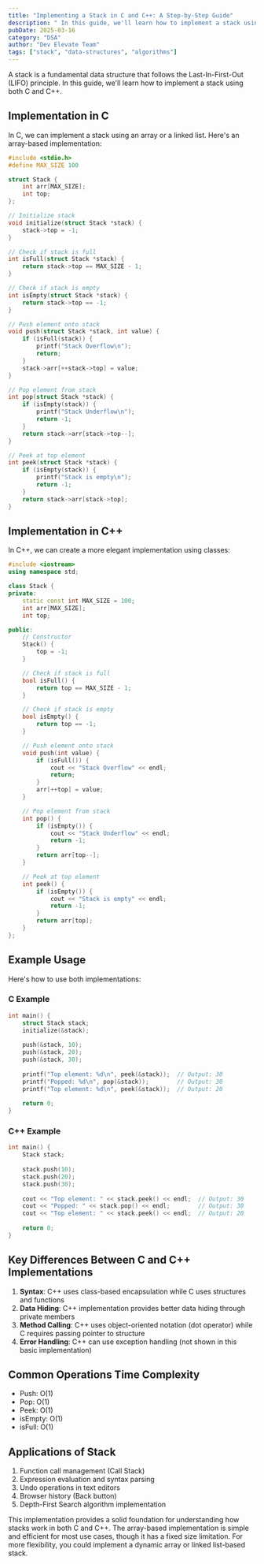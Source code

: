 ```yaml
---
title: "Implementing a Stack in C and C++: A Step-by-Step Guide"
description: " In this guide, we'll learn how to implement a stack using both C and C++. "
pubDate: 2025-03-16
category: "DSA"
author: "Dev Elevate Team"
tags: ["stack", "data-structures", "algorithms"]
---
```


A stack is a fundamental data structure that follows the Last-In-First-Out (LIFO) principle. In this guide, we'll learn how to implement a stack using both C and C++.

## Implementation in C

In C, we can implement a stack using an array or a linked list. Here's an array-based implementation:

```c
#include <stdio.h>
#define MAX_SIZE 100

struct Stack {
    int arr[MAX_SIZE];
    int top;
};

// Initialize stack
void initialize(struct Stack *stack) {
    stack->top = -1;
}

// Check if stack is full
int isFull(struct Stack *stack) {
    return stack->top == MAX_SIZE - 1;
}

// Check if stack is empty
int isEmpty(struct Stack *stack) {
    return stack->top == -1;
}

// Push element onto stack
void push(struct Stack *stack, int value) {
    if (isFull(stack)) {
        printf("Stack Overflow\n");
        return;
    }
    stack->arr[++stack->top] = value;
}

// Pop element from stack
int pop(struct Stack *stack) {
    if (isEmpty(stack)) {
        printf("Stack Underflow\n");
        return -1;
    }
    return stack->arr[stack->top--];
}

// Peek at top element
int peek(struct Stack *stack) {
    if (isEmpty(stack)) {
        printf("Stack is empty\n");
        return -1;
    }
    return stack->arr[stack->top];
}
```

## Implementation in C++

In C++, we can create a more elegant implementation using classes:

```cpp
#include <iostream>
using namespace std;

class Stack {
private:
    static const int MAX_SIZE = 100;
    int arr[MAX_SIZE];
    int top;

public:
    // Constructor
    Stack() {
        top = -1;
    }

    // Check if stack is full
    bool isFull() {
        return top == MAX_SIZE - 1;
    }

    // Check if stack is empty
    bool isEmpty() {
        return top == -1;
    }

    // Push element onto stack
    void push(int value) {
        if (isFull()) {
            cout << "Stack Overflow" << endl;
            return;
        }
        arr[++top] = value;
    }

    // Pop element from stack
    int pop() {
        if (isEmpty()) {
            cout << "Stack Underflow" << endl;
            return -1;
        }
        return arr[top--];
    }

    // Peek at top element
    int peek() {
        if (isEmpty()) {
            cout << "Stack is empty" << endl;
            return -1;
        }
        return arr[top];
    }
};
```

## Example Usage

Here's how to use both implementations:

### C Example

```c
int main() {
    struct Stack stack;
    initialize(&stack);
    
    push(&stack, 10);
    push(&stack, 20);
    push(&stack, 30);
    
    printf("Top element: %d\n", peek(&stack));  // Output: 30
    printf("Popped: %d\n", pop(&stack));        // Output: 30
    printf("Top element: %d\n", peek(&stack));  // Output: 20
    
    return 0;
}
```

### C++ Example

```cpp
int main() {
    Stack stack;
    
    stack.push(10);
    stack.push(20);
    stack.push(30);
    
    cout << "Top element: " << stack.peek() << endl;  // Output: 30
    cout << "Popped: " << stack.pop() << endl;        // Output: 30
    cout << "Top element: " << stack.peek() << endl;  // Output: 20
    
    return 0;
}
```

## Key Differences Between C and C++ Implementations

1. **Syntax**: C++ uses class-based encapsulation while C uses structures and functions
2. **Data Hiding**: C++ implementation provides better data hiding through private members
3. **Method Calling**: C++ uses object-oriented notation (dot operator) while C requires passing pointer to structure
4. **Error Handling**: C++ can use exception handling (not shown in this basic implementation)

## Common Operations Time Complexity

- Push: O(1)
- Pop: O(1)
- Peek: O(1)
- isEmpty: O(1)
- isFull: O(1)

## Applications of Stack

1. Function call management (Call Stack)
2. Expression evaluation and syntax parsing
3. Undo operations in text editors
4. Browser history (Back button)
5. Depth-First Search algorithm implementation

This implementation provides a solid foundation for understanding how stacks work in both C and C++. The array-based implementation is simple and efficient for most use cases, though it has a fixed size limitation. For more flexibility, you could implement a dynamic array or linked list-based stack.
